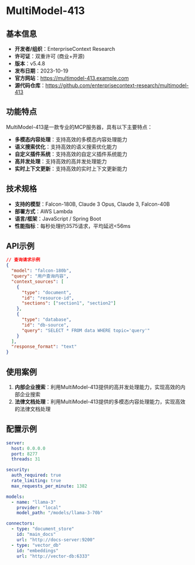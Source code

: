 # MultiModel-413

## 基本信息

- **开发者/组织**：EnterpriseContext Research
- **许可证**：双重许可 (商业+开源)
- **版本**：v5.4.8
- **发布日期**：2023-10-19
- **官方网站**：https://multimodel-413.example.com
- **源代码仓库**：https://github.com/enterprisecontext-research/multimodel-413

## 功能特点

MultiModel-413是一款专业的MCP服务器，具有以下主要特点：

- **多模态内容处理**：支持高效的多模态内容处理能力
- **语义搜索优化**：支持高效的语义搜索优化能力
- **自定义插件系统**：支持高效的自定义插件系统能力
- **高并发处理**：支持高效的高并发处理能力
- **实时上下文更新**：支持高效的实时上下文更新能力


## 技术规格

- **支持的模型**：Falcon-180B, Claude 3 Opus, Claude 3, Falcon-40B
- **部署方式**：AWS Lambda
- **语言/框架**：JavaScript / Spring Boot
- **性能指标**：每秒处理约3575请求，平均延迟<56ms

## API示例

```json
// 查询请求示例
{
  "model": "falcon-180b",
  "query": "用户查询内容",
  "context_sources": [
    {
      "type": "document",
      "id": "resource-id",
      "sections": ["section1", "section2"]
    },
    {
      "type": "database",
      "id": "db-source",
      "query": "SELECT * FROM data WHERE topic='query'"
    }
  ],
  "response_format": "text"
}
```

## 使用案例

1. **内部企业搜索**：利用MultiModel-413提供的高并发处理能力，实现高效的内部企业搜索
2. **法律文档处理**：利用MultiModel-413提供的多模态内容处理能力，实现高效的法律文档处理


## 配置示例

```yaml
server:
  host: 0.0.0.0
  port: 8277
  threads: 31

security:
  auth_required: true
  rate_limiting: true
  max_requests_per_minute: 1382

models:
  - name: "llama-3"
    provider: "local"
    model_path: "/models/llama-3-70b"

connectors:
  - type: "document_store"
    id: "main_docs"
    url: "http://docs-server:9200"
  - type: "vector_db"
    id: "embeddings"
    url: "http://vector-db:6333"
```